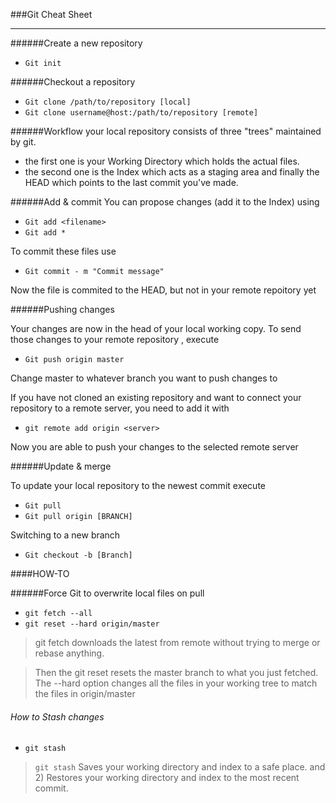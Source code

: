 ###Git Cheat Sheet

----------

######Create a new repository

- ```Git init```

######Checkout a repository 
- ```Git clone /path/to/repository [local]```
- ```Git clone username@host:/path/to/repository [remote]```

######Workflow
your local repository consists of three "trees" maintained by git. 

-  the first one is your Working Directory which holds the actual files. 
- the second one is the Index which acts as a staging area and finally the HEAD which points to the last commit you've made.

######Add & commit
You can propose changes (add it to the Index) using 

- ```Git add <filename>```
- ```Git add *```

To commit these files use

- ```Git commit - m "Commit message"```

Now the file is commited to the HEAD, but not in your remote repoitory yet

######Pushing changes

Your changes are now in the head of your local working copy. To send those changes to your remote repository , execute

- ```Git push origin master```

Change master to whatever branch you want to push changes to 

If you have not cloned an existing repository and want to connect your repository to a remote server, you need to add it with

- ```git remote add origin <server>```

Now you are able to push your changes to the selected remote server

######Update & merge

To update your local repository to the newest commit execute

- ```Git pull```
- ```Git pull origin [BRANCH]```

Switching to a new branch

- ```Git checkout -b [Branch]```

####HOW-TO

######Force Git to overwrite local files on pull

- ```git fetch --all```
- ```git reset --hard origin/master```

>git fetch downloads the latest from remote without trying to merge or rebase anything.

>Then the git reset resets the master branch to what you just fetched. The --hard option changes all the files in your working tree to match the files in origin/master

###### How to Stash changes

- ``` git stash ```

> `git stash` Saves your working directory and index to a safe place. and 2) Restores your working directory and index to the most recent commit.


